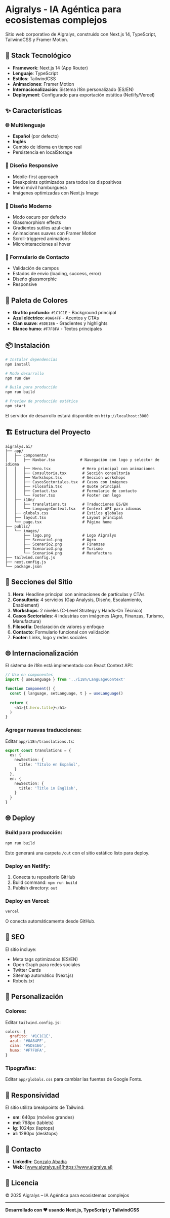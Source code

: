 # Aigralys - IA Agéntica para ecosistemas complejos

Sitio web corporativo de Aigralys, construido con Next.js 14, TypeScript, TailwindCSS y Framer Motion.

## 🚀 Stack Tecnológico

- **Framework**: Next.js 14 (App Router)
- **Lenguaje**: TypeScript
- **Estilos**: TailwindCSS
- **Animaciones**: Framer Motion
- **Internacionalización**: Sistema i18n personalizado (ES/EN)
- **Deployment**: Configurado para exportación estática (Netlify/Vercel)

## ✨ Características

### 🌐 Multilenguaje
- **Español** (por defecto)
- **Inglés**
- Cambio de idioma en tiempo real
- Persistencia en localStorage

### 📱 Diseño Responsive
- Mobile-first approach
- Breakpoints optimizados para todos los dispositivos
- Menú móvil hamburguesa
- Imágenes optimizadas con Next.js Image

### 🎨 Diseño Moderno
- Modo oscuro por defecto
- Glassmorphism effects
- Gradientes sutiles azul-cian
- Animaciones suaves con Framer Motion
- Scroll-triggered animations
- Microinteracciones al hover

### 📧 Formulario de Contacto
- Validación de campos
- Estados de envío (loading, success, error)
- Diseño glassmorphic
- Responsive

## 🎨 Paleta de Colores

- **Grafito profundo**: `#1C1C1E` - Background principal
- **Azul eléctrico**: `#0A84FF` - Acentos y CTAs
- **Cian suave**: `#5DE1E6` - Gradientes y highlights
- **Blanco humo**: `#F7F8FA` - Textos principales

## 📦 Instalación

```bash
# Instalar dependencias
npm install

# Modo desarrollo
npm run dev

# Build para producción
npm run build

# Preview de producción estática
npm start
```

El servidor de desarrollo estará disponible en `http://localhost:3000`

## 🏗️ Estructura del Proyecto

```
aigralys.ai/
├── app/
│   ├── components/
│   │   ├── Navbar.tsx           # Navegación con logo y selector de idioma
│   │   ├── Hero.tsx              # Hero principal con animaciones
│   │   ├── Consultoria.tsx       # Sección consultoría
│   │   ├── Workshops.tsx         # Sección workshops
│   │   ├── CasosSectoriales.tsx  # Casos con imágenes
│   │   ├── Filosofia.tsx         # Quote principal
│   │   ├── Contact.tsx           # Formulario de contacto
│   │   └── Footer.tsx            # Footer con logo
│   ├── i18n/
│   │   ├── translations.ts       # Traducciones ES/EN
│   │   └── LanguageContext.tsx   # Context API para idiomas
│   ├── globals.css               # Estilos globales
│   ├── layout.tsx                # Layout principal
│   └── page.tsx                  # Página home
├── public/
│   └── images/
│       ├── logo.png              # Logo Aigralys
│       ├── Scenario1.png         # Agro
│       ├── Scenario2.png         # Finanzas
│       ├── Scenario3.png         # Turismo
│       └── Scenario4.png         # Manufactura
├── tailwind.config.js
├── next.config.js
└── package.json
```

## 🎯 Secciones del Sitio

1. **Hero**: Headline principal con animaciones de partículas y CTAs
2. **Consultoría**: 4 servicios (Gap Analysis, Diseño, Escalamiento, Enablement)
3. **Workshops**: 2 niveles (C-Level Strategy y Hands-On Técnico)
4. **Casos Sectoriales**: 4 industrias con imágenes (Agro, Finanzas, Turismo, Manufactura)
5. **Filosofía**: Declaración de valores y enfoque
6. **Contacto**: Formulario funcional con validación
7. **Footer**: Links, logo y redes sociales

## 🌐 Internacionalización

El sistema de i18n está implementado con React Context API:

```typescript
// Uso en componentes
import { useLanguage } from '../i18n/LanguageContext'

function Component() {
  const { language, setLanguage, t } = useLanguage()
  
  return (
    <h1>{t.hero.title}</h1>
  )
}
```

### Agregar nuevas traducciones:

Editar `app/i18n/translations.ts`:

```typescript
export const translations = {
  es: {
    newSection: {
      title: 'Título en Español',
    }
  },
  en: {
    newSection: {
      title: 'Title in English',
    }
  }
}
```

## 🌐 Deploy

### Build para producción:

```bash
npm run build
```

Esto generará una carpeta `/out` con el sitio estático listo para deploy.

### Deploy en Netlify:

1. Conecta tu repositorio GitHub
2. Build command: `npm run build`
3. Publish directory: `out`

### Deploy en Vercel:

```bash
vercel
```

O conecta automáticamente desde GitHub.

## 📝 SEO

El sitio incluye:
- Meta tags optimizados (ES/EN)
- Open Graph para redes sociales
- Twitter Cards
- Sitemap automático (Next.js)
- Robots.txt

## 🎨 Personalización

### Colores:

Editar `tailwind.config.js`:

```javascript
colors: {
  grafito: '#1C1C1E',
  azul: '#0A84FF',
  cian: '#5DE1E6',
  humo: '#F7F8FA',
}
```

### Tipografías:

Editar `app/globals.css` para cambiar las fuentes de Google Fonts.

## 📱 Responsividad

El sitio utiliza breakpoints de Tailwind:
- **sm**: 640px (móviles grandes)
- **md**: 768px (tablets)
- **lg**: 1024px (laptops)
- **xl**: 1280px (desktops)

## 📧 Contacto

- **LinkedIn**: [Gonzalo Abadía](https://www.linkedin.com/in/gonzalo-abadia/)
- **Web**: [www.aigralys.ai](https://www.aigralys.ai)

## 📄 Licencia

© 2025 Aigralys – IA Agéntica para ecosistemas complejos

---

**Desarrollado con ❤️ usando Next.js, TypeScript y TailwindCSS**
